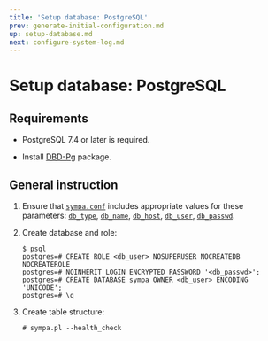 ```yaml
---
title: 'Setup database: PostgreSQL'
prev: generate-initial-configuration.md
up: setup-database.md
next: configure-system-log.md
---
```


Setup database: PostgreSQL
==========================

Requirements
------------

* PostgreSQL 7.4 or later is required.

* Install [DBD-Pg](https://metacpan.org/release/DBD-Pg) package.

General instruction
-------------------

1. Ensure that [``sympa.conf``](../layout.md#config) includes appropriate
   values for these parameters:
   [``db_type``](../man/sympa.conf.5.md#db_type), [``db_name``](../man/sympa.conf.5.md#db_name), [``db_host``](../man/sympa.conf.5.md#db_host), [``db_user``](../man/sympa.conf.5.md#db_user), [``db_passwd``](../man/sympa.conf.5.md#db_passwd).

2. Create database and role:
   ```
   $ psql
   postgres=# CREATE ROLE <db_user> NOSUPERUSER NOCREATEDB NOCREATEROLE
   postgres=# NOINHERIT LOGIN ENCRYPTED PASSWORD '<db_passwd>';
   postgres=# CREATE DATABASE sympa OWNER <db_user> ENCODING 'UNICODE';
   postgres=# \q
   ```

3. Create table structure:
   ```
   # sympa.pl --health_check
   ```

